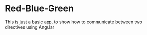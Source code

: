 Red-Blue-Green
==============

This is just a basic app, to show how to communicate between two directives using Angular

